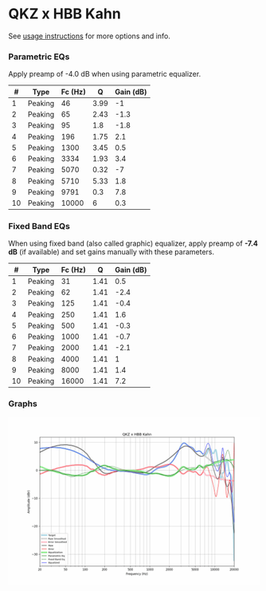 # QKZ x HBB Kahn
See [usage instructions](https://github.com/jaakkopasanen/AutoEq#usage) for more options and info.

### Parametric EQs
Apply preamp of -4.0 dB when using parametric equalizer.

|   # | Type    |   Fc (Hz) |    Q |   Gain (dB) |
|-----|---------|-----------|------|-------------|
|   1 | Peaking |        46 | 3.99 |        -1   |
|   2 | Peaking |        65 | 2.43 |        -1.3 |
|   3 | Peaking |        95 | 1.8  |        -1.8 |
|   4 | Peaking |       196 | 1.75 |         2.1 |
|   5 | Peaking |      1300 | 3.45 |         0.5 |
|   6 | Peaking |      3334 | 1.93 |         3.4 |
|   7 | Peaking |      5070 | 0.32 |        -7   |
|   8 | Peaking |      5710 | 5.33 |         1.8 |
|   9 | Peaking |      9791 | 0.3  |         7.8 |
|  10 | Peaking |     10000 | 6    |         0.3 |

### Fixed Band EQs
When using fixed band (also called graphic) equalizer, apply preamp of **-7.4 dB** (if available) and set gains manually with these parameters.

|   # | Type    |   Fc (Hz) |    Q |   Gain (dB) |
|-----|---------|-----------|------|-------------|
|   1 | Peaking |        31 | 1.41 |         0.5 |
|   2 | Peaking |        62 | 1.41 |        -2.4 |
|   3 | Peaking |       125 | 1.41 |        -0.4 |
|   4 | Peaking |       250 | 1.41 |         1.6 |
|   5 | Peaking |       500 | 1.41 |        -0.3 |
|   6 | Peaking |      1000 | 1.41 |        -0.7 |
|   7 | Peaking |      2000 | 1.41 |        -2.1 |
|   8 | Peaking |      4000 | 1.41 |         1   |
|   9 | Peaking |      8000 | 1.41 |         1.4 |
|  10 | Peaking |     16000 | 1.41 |         7.2 |

### Graphs
![](./QKZ%20x%20HBB%20Kahn.png)
